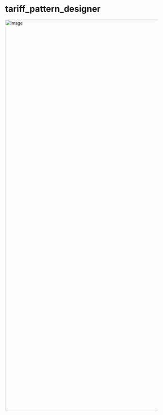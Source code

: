 # tariff_pattern_designer
<img width="1287" alt="image" src="https://github.com/user-attachments/assets/ff0b42c2-46f8-406a-949c-079f755e77e8" />
